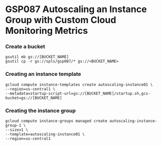 # GSP087 Autoscaling an Instance Group with Custom Cloud Monitoring Metrics

### Create a bucket
```shell
gsutil mb gs://[BUCKET_NAME]
gsutil cp -r gs://spls/gsp087/* gs://<BUCKET_NAME>
```

### Creating an instance template
```shell
gcloud compute instance-templates create autoscaling-instance01 \
--region=us-central1 \
--metadata=startup-script-url=gs://[BUCKET_NAME]/startup.sh,gcs-bucket=gs://[BUCKET_NAME]
```

### Creating the instance group
```shell
gcloud compute instance-groups managed create autoscaling-instance-group-1 \
--size=1 \
--template=autoscaling-instance01 \
--region=us-central1
```